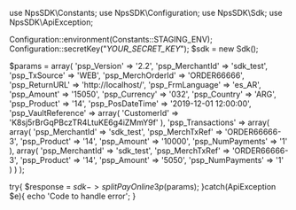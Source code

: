 use NpsSDK\Constants;
use NpsSDK\Configuration;
use NpsSDK\Sdk;
use NpsSDK\ApiException;

Configuration::environment(Constants::STAGING_ENV);
Configuration::secretKey("_YOUR_SECRET_KEY_");
$sdk = new Sdk();

$params = array(
    'psp_Version' => '2.2',
    'psp_MerchantId' => 'sdk_test',
    'psp_TxSource' => 'WEB',
    'psp_MerchOrderId' => 'ORDER66666',
    'psp_ReturnURL' => 'http://localhost/',
    'psp_FrmLanguage' => 'es_AR',
    'psp_Amount' => '15050',
    'psp_Currency' => '032',
    'psp_Country' => 'ARG',
    'psp_Product' => '14',
    'psp_PosDateTime' => '2019-12-01 12:00:00',
    'psp_VaultReference' => array(
        'CustomerId' => 'K8sj5rBrGqPBczTR4LtuKE6g4iZMmY9f'
    ),
    'psp_Transactions' => array(
        array(
            'psp_MerchantId' => 'sdk_test',
            'psp_MerchTxRef' => 'ORDER66666-3',
            'psp_Product' => '14',
            'psp_Amount' => '10000',
            'psp_NumPayments' => '1'
        ),
        array(
            'psp_MerchantId' => 'sdk_test',
            'psp_MerchTxRef' => 'ORDER66666-3',
            'psp_Product' => '14',
            'psp_Amount' => '5050',
            'psp_NumPayments' => '1'
        )
    )
);

try{ 
    $response = $sdk->splitPayOnline3p($params); 
}catch(ApiException $e){ 
    echo 'Code to handle error'; 
} 
